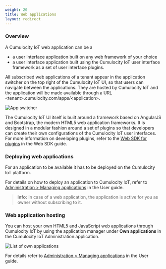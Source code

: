 ```yaml
---
weight: 20
title: Web applications
layout: redirect
---
```


### Overview

A Cumulocity IoT web application can be a

* a user interface application built on any web framework of your choice
* a user interface application built using the Cumulocity IoT user interface framework as a set of user interface plugins.

All subscribed web applications of a tenant appear in the application switcher on the top right of the Cumulocity IoT UI, so that users can navigate between the applications. They are hosted by Cumulocity IoT and the application will be made available through a URL &lt;tenant&gt;.cumulocity.com/apps/&lt;application&gt;.

<img src="/images/users-guide/Administration/admin-app-switcher.png" alt="App switcher">

The Cumulocity IoT UI itself is built around a framework based on AngularJS and Bootstrap, the modern HTML5 web application frameworks. It is designed in a modular fashion around a set of plugins so that developers can create their own configurations of the Cumulocity IoT user interfaces. For more information on developing plugins, refer to the [Web SDK for plugins](/web/introduction) in the Web SDK guide.

### Deploying web applications

For an application to be available it has to be deployed on the Cumulocity IoT platform. 

For details on how to deploy an application to Cumulocity IoT, refer to [Administration > Managing applications](/users-guide/administration#applications) in the User guide. 

> **Info:** In case of a web application, the application is active for you as owner without subscribing to it.

### Web application hosting

You can host your own HTML5 and JavaScript web applications through Cumulocity IoT by using the application manager under **Own applications** in the Cumulocity IoT Administration application.

![List of own applications](/images/users-guide/Administration/admin-applications-own.png)

For details refer to  [Administration > Managing applications](/users-guide/administration#applications) in the User guide. 
